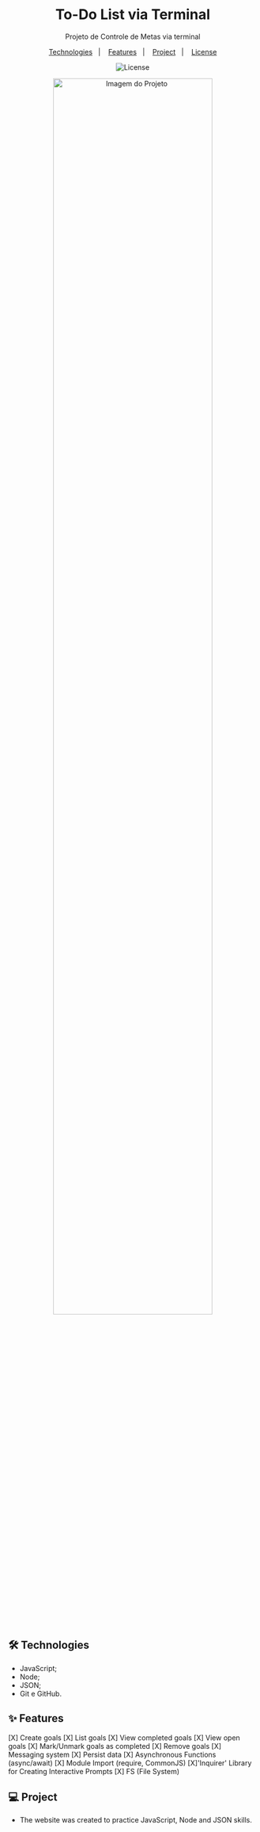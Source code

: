 <h1 align="center"> To-Do List via Terminal </h1> 

<p align="center">Projeto de Controle de Metas via terminal</p>

<p align="center">  
  <a href="#-technologies">Technologies</a>&nbsp;&nbsp;&nbsp;|&nbsp;&nbsp;&nbsp;
  <a href="#-features">Features</a>&nbsp;&nbsp;&nbsp;|&nbsp;&nbsp;&nbsp;
  <a href="#-project">Project</a>&nbsp;&nbsp;&nbsp;|&nbsp;&nbsp;&nbsp;
  <a href="#-license">License</a>  
</p>

<p align="center">
  <img alt="License" src="https://img.shields.io/static/v1?label=license&message=MIT&color=c920c9&labelColor=000000">
</p>

<p align="center">
  <img alt="Imagem do Projeto" src=".github/search-project.gif" width="80%">
</p>

## 🛠 Technologies

- JavaScript;
- Node;
- JSON;
- Git e GitHub.

## ✨ Features

[X] Create goals
[X] List goals
[X] View completed goals
[X] View open goals
[X] Mark/Unmark goals as completed
[X] Remove goals
[X] Messaging system
[X] Persist data
[X] Asynchronous Functions (async/await)
[X] Module Import (require, CommonJS)
[X]'Inquirer' Library for Creating Interactive Prompts
[X] FS (File System)

## 💻 Project

- The website was created to practice JavaScript, Node and JSON skills.

